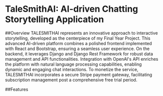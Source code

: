 ﻿# TaleSmithAI: AI-driven Chatting Storytelling Application

 ##Overview
 TALESMITHAI represents an innovative approach to interactive storytelling, developed as the centerpiece of my Final Year Project. This advanced AI-driven platform combines a polished frontend implemented with React and Bootstrap, ensuring a seamless user experience. On the backend, it leverages Django and Django Rest Framework for robust data management and API functionalities. Integration with OpenAI's API enriches the platform with natural language processing capabilities, enabling dynamic and engaging chat interactions. To monetize the service, TALESMITHAI incorporates a secure Stripe payment gateway, facilitating subscription management post a comprehensive free trial period.

 ##Features









